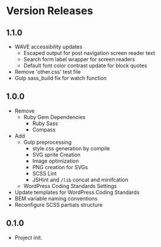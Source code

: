 # Version Releases

## 1.1.0

- WAVE accessibility updates
  - Escaped output for post navigation screen reader text
  - Search form label wrapper for screen readers
  - Default font color contrast update for block quotes
- Remove 'other.css' test file
- Gulp sass_build fix for watch function

## 1.0.0

- Remove
  - Ruby Gem Dependencies
    - Ruby Sass
	- Compass
- Add
  - Gulp preprocessing
    - style.css generation by compile
	- SVG sprite Creation
	- Image optimization
	- PNG creation for SVGs
    - SCSS Lint
    - JSHint and `/lib` concat and minifcation
  - WordPress Coding Standards Settings
- Update templates for WordPress Coding Standards
- BEM variable naming conventions
- Reconfigure SCSS partials structure

## 0.1.0

- Project init.
